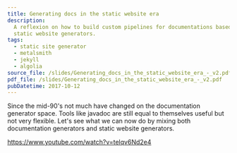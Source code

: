 ```yaml
---
title: Generating docs in the static website era
description:
  A reflexion on how to build custom pipelines for documentations based on
  static website generators.
tags:
  - static site generator
  - metalsmith
  - jekyll
  - algolia
source_file: /slides/Generating_docs_in_the_static_website_era_-_v2.pdf
pdf_file: /slides/Generating_docs_in_the_static_website_era_-_v2.pdf
pubDatetime: 2017-10-12
---
```


Since the mid-90's not much have changed on the documentation generator space.
Tools like javadoc are still equal to themselves useful but not very flexible.
Let's see what we can now do by mixing both documentation generators and static
website generators.

https://www.youtube.com/watch?v=telqv6Nd2e4

